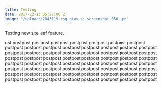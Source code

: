```yaml
---
title: Testing
date: 2017-12-16 05:22:00 Z
image: "/uploads/2843119-rsg_gtav_pc_screenshot_058.jpg"
---
```


Testing new site leaf feature.

ost postpost postpost postpost postpost postpost postpost postpost postpost postpost postpost postpost postpost postpost postpost postpost postpost postpost postpost postpost postpost postpost postpost postpost postpost postpost postpost postpost postpost postpost postpost postpost postpost postpost postpost postpost postpost postpost postpost postpost postpost postpost postpost postpost postpost postpost postpost postpost postpost postpost postpost postpost postpost postpost postpost postpost postpost postpost postpost postpost postpost postpost postpost postpost